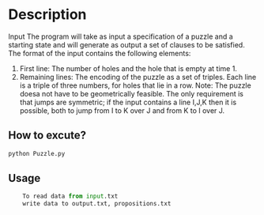 # Description 

Input
The program will take as input a specification of a puzzle and a starting state and will
generate as output a set of clauses to be satisfied.
The format of the input contains the following elements:
1. First line: The number of holes and the hole that is empty at time 1.
2. Remaining lines: The encoding of the puzzle as a set of triples. Each line is a triple of
three numbers, for holes that lie in a row.
Note: The puzzle doesa not have to be geometrically feasible. The only requirement is
that jumps are symmetric; if the input contains a line I,J,K then it is possible, both to jump
from I to K over J and from K to I over J.


## How to excute?


```bash
python Puzzle.py
```

## Usage

```python
	To read data from input.txt
	write data to output.txt, propositions.txt
```

